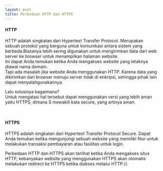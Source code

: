 ```yaml
---
layout: post
title: Perbedaan HTTP dan HTTPS
---
```

<h4>HTTP</h4>
<p> HTTP adalah singkatan dari Hypertext Transfer Protocol. Merupakan sebuah protokol yang berguna untuk komunikasi antara sistem yang berbeda.Biasanya lebih sering digunakan untuk mengirimkan data dari web server ke browser untuk menampilkan halaman website. <br> 
Ini dapat Anda temukan ketika Anda mengakses website yang letaknya diawal nama domain.<br>
Tapi ada masalah jika website Anda menggunakan HTTP. Karena data yang dikirimkan dari browser menuju server tidak di enkripsi, sehingga pihak lain dapat menyalahgunakannya. <br>

Lalu solusinya bagaimana?<br> Untuk mengatasi hal tersebut dapat menggunakan versi yang lebih aman yaitu HTTPS, dimana S mewakili kata secure, yang artinya aman. </p><br>

<h4>HTTPS</h4> 
<p> HTTPS adalah singkatan dari Hypertext Transfer Protocol Secure. Dapat Anda temukan ketika mengunjungi sebuah website yang memiliki fitur untuk melakukan transaksi pembayaran atau fasilitas untuk login.<br>

Perbedaan HTTP dan HTTPS akan terlihat ketika Anda mengakses situs HTTP, kebanyakan website yang menggunakan HTTPS akan otomatis melakukan redirect ke HTTPS ketika diakses melalui HTTP://.</P>